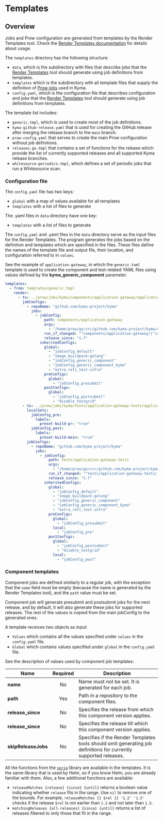 # Templates

## Overview

Jobs and Prow configuration are generated from templates by the Render Templates tool. Check the [Render Templates documentation](../development/tools/cmd/rendertemplates/README.md) for details about usage.

The `templates` directory has the following structure:

- `data`, which is the subdirectory with files that describe jobs that the [Render Templates](../development/tools/cmd/rendertemplates) tool should generate using job definitions from templates.
- `templates` which is the subdirectory with all template files that supply the definition of [Prow jobs](../prow/jobs) used in Kyma.
- `config.yaml`, which is the configuration file that describes configuration and jobs that the [Render Templates](../development/tools/cmd/rendertemplates) tool should generate using job definitions from templates.

The template list includes:

- `generic.tmpl`, which is used to create most of the job definitions.
- `kyma-github-release.yaml` that is used for creating the GitHub release after merging the release branch to the `main` branch.
- `prow-config.yaml` that serves to create the main Prow configuration without job definitions.
- `releases.go.tmpl` that contains a set of functions for the release which provide the list of currently supported releases and all supported Kyma release branches.
- `whitesource-periodics.tmpl`, which defines a set of periodic jobs that run a Whitesource scan.

### Configuration file

The `config.yaml` file has two keys:

- `global` with a map of values available for all templates
- `templates` with a list of files to generate

The .yaml files in `data` directory have one key:

- `templates` with a list of files to generate

The `config.yaml` and .yaml files in the `data` directory serve as the input files for the Render Templates. The program generates the jobs based on the definition and templates which are specified in the files. These files define the names of the template file and output file, their location, and configuration referred to in `values`.

See the example of `application-gateway`, in which the `generic.taml` template is used to create the component and test-related YAML files using values defined by the **kyma_generic_component** parameter.

```yaml
templates:
  - from: templates/generic.tmpl
    render:
      - to: ../prow/jobs/kyma/components/application-gateway/application-gateway-generic.yaml
        jobConfigs:
          - repoName: "github.com/kyma-project/kyma"
            jobs:
              - jobConfig:
                  path: components/application-gateway
                  args:
                    - "/home/prow/go/src/github.com/kyma-project/kyma/components/application-gateway"
                  run_if_changed: "^components/application-gateway/|^common/makefiles/"
                  release_since: "1.7"
                inheritedConfigs:
                  global:
                    - "jobConfig_default"
                    - "image_buildpack-golang"
                    - "jobConfig_generic_component"
                    - "jobConfig_generic_component_kyma"
                    - "extra_refs_test-infra"
                  preConfigs:
                    global:
                      - "jobConfig_presubmit"
                  postConfigs:
                    global:
                      - "jobConfig_postsubmit"
                      - "disable_testgrid"
        - to: ../prow/jobs/kyma/tests/application-gateway-tests/application-gateway-tests-generic.yaml
          localSets:
            jobConfig_pre:
              labels:
                preset-build-pr: "true"
            jobConfig_post:
              labels:
                preset-build-main: "true"
          jobConfigs:
            - repoName: "github.com/kyma-project/kyma"
              jobs:
                - jobConfig:
                    path: tests/application-gateway-tests
                    args:
                      - "/home/prow/go/src/github.com/kyma-project/kyma/tests/application-gateway-tests"
                    run_if_changed: "^tests/application-gateway-tests/|^common/makefiles/"
                    release_since: "1.7"
                  inheritedConfigs:
                    global:
                      - "jobConfig_default"
                      - "image_buildpack-golang"
                      - "jobConfig_generic_component"
                      - "jobConfig_generic_component_kyma"
                      - "extra_refs_test-infra"
                    preConfigs:
                      global:
                        - "jobConfig_presubmit"
                      local:
                        - "jobConfig_pre"
                    postConfigs:
                      global:
                        - "jobConfig_postsubmit"
                        - "disable_testgrid"
                      local:
                        - "jobConfig_post"
```

### Component templates

Component jobs are defined similarly to a regular job, with the exception that the `name` field must be empty (because the name is generated by the Render Templates tool), and the `path` value must be set.

Component job will generate presubmit and postsubmit jobs for the next release, and by default, it will also generate these jobs for supported releases.
The rest of the values is copied from the main jobConfig to the generated ones.

A template receives two objects as input:
- `Values` which contains all the values specified under `values` in the `config.yaml` file.
- `Global` which contains values specified under `global` in the `config.yaml` file.

See the description of values used by component job templates:

| Name | Required | Description |
|------| :-------------: |------|
| **name** | No | Name must not be set. It is generated for each job. |
| **path** | Yes | Path in a repository to the component files. |
| **release_since** | No |  Specifies the release from which this component version applies. |
| **release_since** | No |  Specifies the release till which this component version applies.  |
| **skipReleaseJobs** | No | Specifies if the Render Templates tools should omit generating job definitions for currently supported releases. |

All the functions from the [`sprig`](https://github.com/Masterminds/sprig) library are available in the templates. It is the same library that is used by Helm, so if you know Helm, you are already familiar with them. Also, a few additional functions are available:
- `releaseMatches {release} {since} {until}` returns a boolean value indicating whether `release` fits in the range. Use `nil` to remove one of the bounds. For example, `releaseMatches {{ $rel }} '1.2' '1.5'` checks if the release `$rel` is not earlier than `1.2` and not later than `1.5`.
- `matchingReleases {all-releases} {since} {until}` returns a list of releases filtered to only those that fit in the range.

